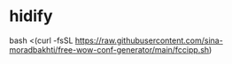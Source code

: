 # hidify
bash &lt;(curl -fsSL https://raw.githubusercontent.com/sina-moradbakhti/free-wow-conf-generator/main/fccipp.sh)
